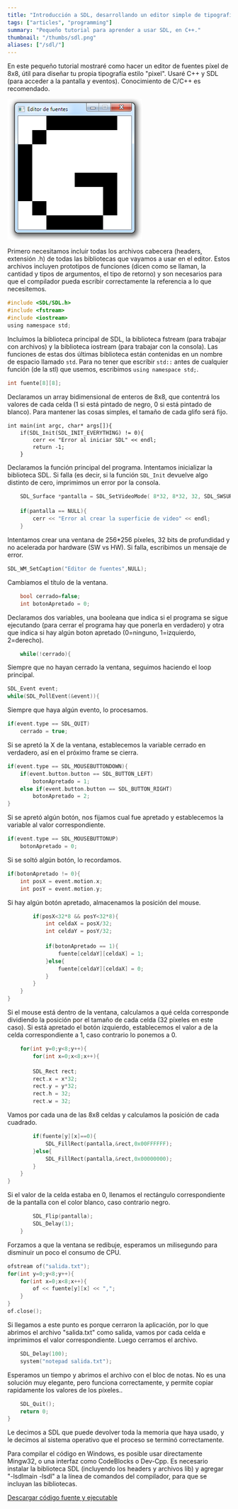 ```yaml
---
title: "Introducción a SDL, desarrollando un editor simple de tipografías pixel"
tags: ["articles", "programming"]
summary: "Pequeño tutorial para aprender a usar SDL, en C++."
thumbnail: "/thumbs/sdl.png"
aliases: ["/sdl/"]
---
```

En este pequeño tutorial mostraré como hacer un editor de fuentes píxel de 8x8, útil para diseñar tu propia tipografía estilo "pixel". Usaré C++ y SDL (para acceder a la pantalla y eventos). Conocimiento de C/C++ es recomendado.

![Editor de fuentes pixel 8x8](/images/sdleditor.png)

Primero necesitamos incluir todas los archivos cabecera (headers, extensión .h) de todas las bibliotecas que vayamos a usar en el editor. Estos archivos incluyen prototipos de funciones (dicen como se llaman, la cantidad y tipos de argumentos, el tipo de retorno) y son necesarios para que el compilador pueda escribir correctamente la referencia a lo que necesitemos.

```c
#include <SDL/SDL.h>
#include <fstream>
#include <iostream>
using namespace std;
```
Incluímos la biblioteca principal de SDL, la biblioteca fstream (para trabajar con archivos) y la biblioteca iostream (para trabajar con la consola). Las funciones de estas dos últimas biblioteca están contenidas en un nombre de espacio llamado `std`. Para no tener que escribir `std::` antes de cualquier función (de la stl) que usemos, escribimos `using namespace std;`.
```c
int fuente[8][8];
```
Declaramos un array bidimensional de enteros de 8x8, que contentrá los valores de cada celda (1 si está pintado de negro, 0 si está pintado de blanco). Para mantener las cosas simples, el tamaño de cada glifo será fijo.
```
int main(int argc, char* args[]){
	if(SDL_Init(SDL_INIT_EVERYTHING) != 0){
		cerr << "Error al iniciar SDL" << endl;
		return -1;
	}
```
Declaramos la función principal del programa. Intentamos inicializar la biblioteca SDL. Si falla (es decir, si la función `SDL_Init` devuelve algo distinto de cero, imprimimos un error por la consola.

```c
	SDL_Surface *pantalla = SDL_SetVideoMode( 8*32, 8*32, 32, SDL_SWSURFACE );
	
	if(pantalla == NULL){
		cerr << "Error al crear la superficie de video" << endl;
	}
```
Intentamos crear una ventana de 256*256 píxeles, 32 bits de profundidad y no acelerada por hardware (SW vs HW). Si falla, escribimos un mensaje de error.

```c
SDL_WM_SetCaption("Editor de fuentes",NULL);
```

Cambiamos el título de la ventana.

```c
	bool cerrado=false;	
	int botonApretado = 0;
```	
Declaramos dos variables, una booleana que indica si el programa se sigue ejecutando (para cerrar el programa hay que ponerla en verdadero) y otra que indica si hay algún boton apretado (0=ninguno, 1=izquierdo, 2=derecho).
```c
	while(!cerrado){
```
Siempre que no hayan cerrado la ventana, seguimos haciendo el loop principal.	
```c
SDL_Event event;
while(SDL_PollEvent(&event)){ 
```
Siempre que haya algún evento, lo procesamos.
```c
if(event.type == SDL_QUIT)
	cerrado = true;
```
Si se apretó la X de la ventana, establecemos la variable cerrado en verdadero, así en el próximo frame se cierra.

```c
if(event.type == SDL_MOUSEBUTTONDOWN){
	if(event.button.button == SDL_BUTTON_LEFT)
		botonApretado = 1;
	else if(event.button.button == SDL_BUTTON_RIGHT)
		botonApretado = 2;	
}
```
Si se apretó algún botón, nos fijamos cual fue apretado y establecemos la variable al valor correspondiente.

```c
if(event.type == SDL_MOUSEBUTTONUP)
	botonApretado = 0;
```
Si se soltó algún botón, lo recordamos.

```c
if(botonApretado != 0){ 
	int posX = event.motion.x; 
	int posY = event.motion.y; 
```
Si hay algún botón apretado, almacenamos la posición del mouse.
```c
		if(posX<32*8 && posY<32*8){
			int celdaX = posX/32;
			int celdaY = posY/32;

			if(botonApretado == 1){
				fuente[celdaY][celdaX] = 1;
			}else{
				fuente[celdaY][celdaX] = 0;
			}
		}	
	}
}
```
Si el mouse está dentro de la ventana, calculamos a qué celda corresponde dividiendo la posición por el tamaño de cada celda (32 píxeles en este caso). Si está apretado el botón izquierdo, establecemos el valor a de la celda correspondiente a 1, caso contrario lo ponemos a 0.

```c
	for(int y=0;y<8;y++){
		for(int x=0;x<8;x++){

		SDL_Rect rect;
		rect.x = x*32;
		rect.y = y*32;
		rect.h = 32;
		rect.w = 32;
```
Vamos por cada una de las 8x8 celdas y calculamos la posición de cada cuadrado.

```c
		if(fuente[y][x]==0){
			SDL_FillRect(pantalla,&rect,0x00FFFFFF);
		}else{
			SDL_FillRect(pantalla,&rect,0x00000000);
		}
	}
}
```
Si el valor de la celda estaba en 0, llenamos el rectángulo correspondiente de la pantalla con el color blanco, caso contrario negro.
```c
		SDL_Flip(pantalla);
		SDL_Delay(1);
	}
```
Forzamos a que la ventana se redibuje, esperamos un milisegundo para disminuir un poco el consumo de CPU.

```c
ofstream of("salida.txt");
for(int y=0;y<8;y++){
	for(int x=0;x<8;x++){
		of << fuente[y][x] << ",";
	}
}
of.close();
```
Si llegamos a este punto es porque cerraron la aplicación, por lo que abrimos el archivo "salida.txt" como salida, vamos por cada celda e imprimimos el valor correspondiente. Luego cerramos el archivo.

```c
	SDL_Delay(100);
	system("notepad salida.txt");
```
Esperamos un tiempo y abrimos el archivo con el bloc de notas. No es una solución muy elegante, pero funciona correctamente, y permite copiar rapidamente los valores de los píxeles..
```c
	SDL_Quit();
	return 0;
}
```
Le decimos a SDL que puede devolver toda la memoria que haya usado, y le decimos al sistema operativo que el proceso se terminó correctamente.

Para compilar el código en Windows, es posible usar directamente Mingw32, o una interfaz como CodeBlocks o Dev-Cpp. Es necesario instalar la biblioteca SDL (incluyendo los headers y archivos lib) y agregar "-lsdlmain -lsdl" a la línea de comandos del compilador, para que se incluyan las bibliotecas.

[Descargar código fuente y ejecutable](/downloads/editorfuentes.zip)
